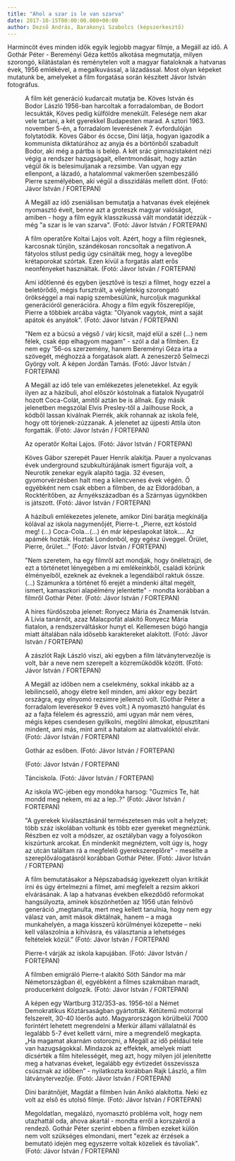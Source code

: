 ```yaml
---
title: "Ahol a szar is le van szarva"
date: 2017-10-15T00:00:00.000+00:00
author: Dezső András, Barakonyi Szabolcs (képszerkesztő)
---
```


Harmincöt éves minden idők egyik legjobb magyar filmje, a Megáll az idő. A Gothár Péter - Bereményi Géza kettős alkotása megmutatja, milyen szorongó, kilátástalan és reménytelen volt a magyar fiataloknak a hatvanas évek, 1956 emlékével, a megalkuvással, a lázadással. Most olyan képeket mutatunk be, amelyeket a film forgatása során készített Jávor István fotográfus.

<figure>
<img src="/images/18341805_930dadccbd776d36c8eaf39cc2f26b9b_wm.jpg" alt="" />
<figcaption>A film két generáció kudarcait mutatja be. Köves István és Bodor László 1956-ban harcoltak a forradalomban, de Bodort lecsukták, Köves pedig külföldre menekült. Felesége nem akar vele tartani, a két gyerekkel Budapesten marad. A sztori 1963. november 5-én, a forradalom leverésének 7. évfordulóján folytatódik. Köves Gábor és öccse, Dini látja, hogyan igazodik a kommunista diktatúrához az anyja és a börtönből szabadult Bodor, aki még a pártba is belép. A két srác gimnazistaként nézi végig a rendszer hazugságait, ellentmondásait, hogy aztán végül ők is belesimuljanak a rezsimbe. Van ugyan egy ellenpont, a lázadó, a hatalommal vakmerően szembeszálló Pierre személyében, aki végül a disszidálás mellett dönt. (Fotó: Jávor István / FORTEPAN)</figcaption>
</figure>

<figure>
<img src="/images/18341803_e619ff86a0f05fc547b9e5e1e7f53532_wm.jpg" alt="" />
<figcaption>A Megáll az idő zseniálisan bemutatja a hatvanas évek elejének nyomasztó éveit, benne azt a groteszk magyar valóságot, amiben - hogy a film egyik klasszikussá vált mondatát idézzük - még "a szar is le van szarva". (Fotó: Jávor István / FORTEPAN)</figcaption>
</figure>

<figure>
<img src="/images/18341801_b2c36097e3a67775446b11cd2e1b5d51_wm.jpg" alt="" />
<figcaption>A film operatőre Koltai Lajos volt. Azért, hogy a film régiesnek, karcosnak tűnjön, szándékosan roncsoltak a negatívon.A fátyolos stílust pedig úgy csinálták meg, hogy a levegőbe krétaporokat szórtak. Ezen kívül a forgatás alatt erős neonfényeket használtak. (Fotó: Jávor István / FORTEPAN)</figcaption>
</figure>

<figure>
<img src="/images/18341799_3f5a2c00af40813259e6848397237976_wm.jpg" alt="" />
<figcaption>Ami időtlenné és egyben ijesztővé is teszi a filmet, hogy ezzel a beletörődő, mégis fursztrált, a végletekig szorongató örökséggel a mai napig szembesülünk, hurcoljuk magunkkal generációról generációra. Ahogy a film egyik főszereplője, Pierre a többiek arcába vágta: "Olyanok vagytok, mint a saját apátok és anyátok". (Fotó: Jávor István / FORTEPAN)</figcaption>
</figure>

<figure>
<img src="/images/18341795_bf66c1e7703991072befd7cab82608db_wm.jpg" alt="" />
<figcaption>"Nem ez a búcsú a végső / várj kicsit, majd elül a szél (…) nem félek, csak épp elhagyom magam" - szól a dal a filmben. Ez nem egy '56-os szerzemény, hanem Bereményi Géza írta a szövegét, méghozzá a forgatások alatt. A zeneszerző Selmeczi György volt. A képen Jordán Tamás. (Fotó: Jávor István / FORTEPAN)</figcaption>
</figure>

<figure>
<img src="/images/18341793_f876912a416f41e0ef3f577b2be8b0a5_wm.jpg" alt="" />
<figcaption>A Megáll az idő tele van emlékezetes jelenetekkel. Az egyik ilyen az a házibuli, ahol először kóstolnak a fiatalok Nyugatról hozott Coca-Colát, amitől aztán be is állnak. Egy másik jelenetben megszólal Elvis Presley-től a Jailhouse Rock, a ködből lassan kiválnak Pierrék, akik rohannak az iskola felé, hogy ott törjenek-zúzzanak. A jelenetet az újpesti Attila úton forgatták. (Fotó: Jávor István / FORTEPAN)</figcaption>
</figure>

<figure>
<img src="/images/18341791_596fa665d775e3aa2e452162bdb9019c_wm.jpg" alt="" />
<figcaption>Az operatőr Koltai Lajos. (Fotó: Jávor István / FORTEPAN)</figcaption>
</figure>

<figure>
<img src="/images/18423973_84d110d0846eb4917c9c68eeba005c4c_wm.jpg" alt="" />
<figcaption>Köves Gábor szerepét Pauer Henrik alakítja. Pauer a nyolcvanas évek underground szubkultúrájának ismert figurája volt, a Neurotik zenekar egyik alapító tagja. 32 évesen, gyomorvérzésben halt meg a kilencvenes évek végén. Ő egyébként nem csak ebben a filmben, de az Eldorádóban, a Rocktérítőben, az Árnyékszázadban és a Szárnyas ügynökben is játszott. (Fotó: Jávor István / FORTEPAN)</figcaption>
</figure>

<figure>
<img src="/images/18341789_a4225042fbe6548af5a153761d0c0f1d_wm.jpg" alt="" />
<figcaption>A házibuli emlékezetes jelenete, amikor Dini barátja megkínálja kólával az iskola nagymenőjét, Pierre-t. „Pierre, ezt kóstold meg! (...) Coca-Cola…(…) én már képeslapokat látok…. Az apámék hozták. Hoztak Londonból, egy egész üveggel. Őrület, Pierre, őrület…” (Fotó: Jávor István / FORTEPAN)</figcaption>
</figure>

<figure>
<img src="/images/18341783_322e19fdc5d7c1f4c3cdf4d8be6a2371_wm.jpg" alt="" />
<figcaption>"Nem szeretem, ha egy filmről azt mondják, hogy önéletrajzi, de ezt a történetet lényegében a mi emlékeinkből, családi körünk élményeiből, ezeknek az éveknek a legendáiból raktuk össze. (...) Számunkra a történet fő erejét a mindenki által megélt, ismert, kamaszkori alapélmény jelentette" - mondta korábban a filmről Gothár Péter. (Fotó: Jávor István / FORTEPAN)</figcaption>
</figure>

<figure>
<img src="/images/18414371_6760503d1554bd94feeb5f07009b462d_wm.jpg" alt="" />
<figcaption>A híres fürdőszoba jelenet: Ronyecz Mária és Znamenák István. A Lívia tanárnőt, azaz Malacpofát alakító Ronyecz Mária fiatalon, a rendszerváltáskor hunyt el. Kellemesen búgó hangja miatt általában nála idősebb karaktereket alakított. (Fotó: Jávor István / FORTEPAN)</figcaption>
</figure>

<figure>
<img src="/images/18423975_d6b0401b918b565611cd8e170e3eec20_wm.jpg" alt="" />
<figcaption>A zászlót Rajk László viszi, aki egyben a film látványtervezője is volt, bár a neve nem szerepelt a közreműködők között. (Fotó: Jávor István / FORTEPAN)</figcaption>
</figure>

<figure>
<img src="/images/18341787_ed840e666735c25d076e93da9089b379_wm.jpg" alt="" />
<figcaption>A Megáll az időben nem a cselekmény, sokkal inkább az a lebilincselő, ahogy életre kell minden, ami akkor egy bezárt országra, egy elnyomó rezsimre jellemző volt. (Gothár Péter a forradalom leverésekor 9 éves volt.) A nyomasztó hangulat és az a fajta félelem és agresszió, ami ugyan már nem véres, mégis képes csendesen gyilkolni, megölni álmokat, elpusztítani mindent, ami más, mint amit a hatalom az alattvalóktól elvár. (Fotó: Jávor István / FORTEPAN)</figcaption>
</figure>

<figure>
<img src="/images/18414373_084a0d565dd425adbdaa2e4f35a53912_wm.jpg" alt="" />
<figcaption>Gothár az esőben. (Fotó: Jávor István / FORTEPAN)</figcaption>
</figure>

<figure>
<img src="/images/18414369_1d72683eb4d56bd779b5fa4fa9df83b2_wm.jpg" alt="" />
<figcaption>(Fotó: Jávor István / FORTEPAN)</figcaption>
</figure>

<figure>
<img src="/images/18414365_d350098b06360becb7df2612dadfb4e2_wm.jpg" alt="" />
<figcaption>Tánciskola. (Fotó: Jávor István / FORTEPAN)</figcaption>
</figure>

<figure>
<img src="/images/18414367_cec8a230499689cc23130b24d878014b_wm.jpg" alt="" />
<figcaption>Az iskola WC-jében egy mondóka harsog: "Guzmics Te, hát mondd meg nekem, mi az a lep..?" (Fotó: Jávor István / FORTEPAN)</figcaption>
</figure>

<figure>
<img src="/images/18414361_e1b380a306ad6cf989d4c638a59b0531_wm.jpg" alt="" />
<figcaption>"A gyerekek kiválasztásánál természetesen más volt a helyzet; több száz iskolában voltunk és több ezer gyereket megnéztünk. Részben ez volt a módszer, az osztályban vagy a folyosókon kiszúrtunk arcokat. Én mindenkit megnéztem, volt úgy is, hogy az utcán találtam rá a megfelelő gyerekszereplőre" - mesélte a szereplőválogatásról korábban Gothár Péter. (Fotó: Jávor István / FORTEPAN)</figcaption>
</figure>

<figure>
<img src="/images/18341779_42795158f77cbb5e25593441b6bd77b7_wm.jpg" alt="" />
<figcaption>A film bemutatásakor a Népszabadság igyekezett olyan kritikát írni és úgy értelmezni a filmet, ami megfelelt a rezsim akkori elvárásának. A lap a hatvanas években elkezdődő reformokat hangsúlyozta, aminek köszönhetően az 1956 után felnövő generáció „megtanulta, mert meg kellett tanulnia, hogy nem egy válasz van, amit mások diktálnak, hanem – a maga munkahelyén, a maga kisszerű körülményei közepette – neki kell válaszolnia a kihívásra, és választania a lehetséges feltételek közül.” (Fotó: Jávor István / FORTEPAN)</figcaption>
</figure>

<figure>
<img src="/images/18414363_a04181630e566d5bd2d9dad0bd1dc921_wm.jpg" alt="" />
<figcaption>Pierre-t várják az iskola kapujában. (Fotó: Jávor István / FORTEPAN)</figcaption>
</figure>

<figure>
<img src="/images/18341785_ec1c4c4973320e230ff6ca399566ff69_wm.jpg" alt="" />
<figcaption>A filmben emigráló Pierre-t alakító Söth Sándor ma már Németországban él, egyébként a filmes szakmában maradt, producerként dolgozik. (Fotó: Jávor István / FORTEPAN)</figcaption>
</figure>

<figure>
<img src="/images/18341777_8bf83d16f0e8742652cb1465b066dd97_wm.jpg" alt="" />
<figcaption>A képen egy Wartburg 312/353-as. 1956-tól a Német Demokratikus Köztársaságban gyártották. Kétütemű motorral felszerelt, 30-40 lóerős autó. Magyarországon körülbelül 7000 forintért lehetett megrendelni a Merkúr állami vállalatnál és legalább 5-7 évet kellett várni, mire a megrendelő megkapta. „Ha magamat akarnám ostorozni, a Megáll az idő például tele van hazugságokkal. Mindazok az effektek, amelyek miatt dicsérték a film hitelességét, meg azt, hogy milyen jól jelenítette meg a hatvanas éveket, legalább egy évtizedet összevissza csúsznak az időben” - nyilatkozta korábban Rajk László, a film látványtervezője. (Fotó: Jávor István / FORTEPAN)</figcaption>
</figure>

<figure>
<img src="/images/18341775_f85de368240b62e84d1806cf044ab684_wm.jpg" alt="" />
<figcaption>Dini barátnőjét, Magdát a filmben Iván Anikó alakította. Neki ez volt az első és utolsó filmje. (Fotó: Jávor István / FORTEPAN)</figcaption>
</figure>

<figure>
<img src="/images/18341773_46a6fa5c4b2d0ac1d5e8eb0c85d0dc48_wm.jpg" alt="" />
<figcaption>Megoldatlan, megalázó, nyomasztó probléma volt, hogy nem utazhattál oda, ahova akartál - mondta erről a korszakról a rendező. Gothár Péter szerint ebben a filmben ezeket külön nem volt szükséges elmondani, mert "ezek az érzések a bemutató idején meg egyszerre voltak közeliek és távoliak". (Fotó: Jávor István / FORTEPAN)</figcaption>
</figure>
